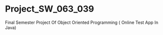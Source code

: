 # Project_SW_063_039
Final Semester Project Of Object Oriented Programming ( Online Test App In Java)
